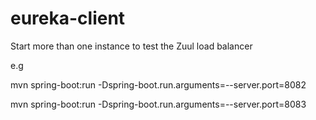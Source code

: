 # eureka-client

Start more than one instance to test the Zuul load balancer

e.g

mvn spring-boot:run -Dspring-boot.run.arguments=--server.port=8082

mvn spring-boot:run -Dspring-boot.run.arguments=--server.port=8083
